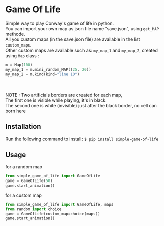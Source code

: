 # Game Of Life

Simple way to play Conway's game of life in python.<br>
You can import your own map as json file name "save.json", using `get_MAP` methode.<br>
All you custom maps (in the save.json file) are available in the list `custom_maps`.<br>
Other custom maps are available such as: `my_map_1` and `my_map_2`, created using `Map` class : <br>
```python
m = Map(100)
my_map_1 = m.mini_random_MAP((25, 20))
my_map_2 = m.kind(kind="line 10")
```

<br>
<br>
NOTE : Two artificials borders are created for each map, <br>
The first one is visible while playing, it's in black.<br>
The second one is white (invisible) just after the black border, no cell can born here


## Installation

Run the following command to install:
```$ pip install simple-game-of-life ```

## Usage

for a random map
```python
from simple_game_of_life import GameOfLife
game = GameOfLife(50) 
game.start_animation()
```

for a custom map
```python
from simple_game_of_life import GameOfLife, maps
from random import choice
game = GameOfLife(custom_map=choice(maps))
game.start_animation()
```